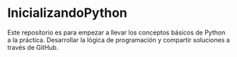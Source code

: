 # InicializandoPython
Este repositorio es para empezar a llevar los conceptos básicos de Python a la práctica. Desarrollar la lógica de programación y compartir soluciones a través de GitHub.
